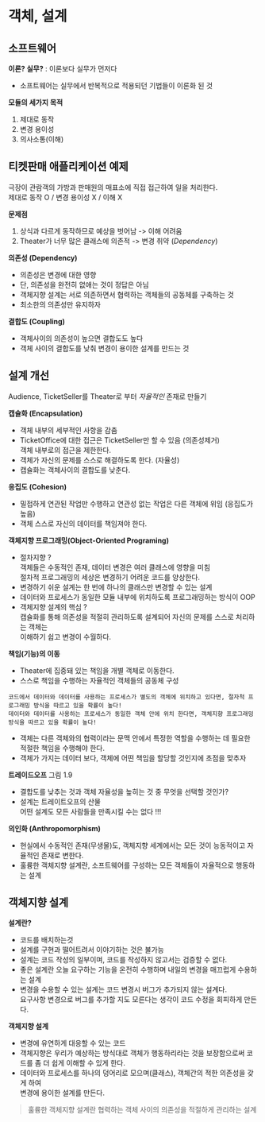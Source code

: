 # 객체, 설계

## 소프트웨어
**이론? 실무?** : 이론보다 실무가 먼저다
 - 소프트웨어는 실무에서 반복적으로 적용되던 기법들이 이론화 된 것

**모듈의 세가지 목적**
 1) 제대로 동작
 2) 변경 용이성
 3) 의사소통(이해)

## 티켓판매 애플리케이션 예제
극장이 관람객의 가방과 판매원의 매표소에 직접 접근하여 일을 처리한다.  
제대로 동작 O / 변경 용이성 X / 이해 X

**문제점**
 1) 상식과 다르게 동작하므로 예상을 벗어남 -> 이해 어려움
 2) Theater가 너무 많은 클래스에 의존적 -> 변경 취약 (*Dependency*)
 
**의존성 (Dependency)**
 - 의존성은 변경에 대한 영향
 - 단, 의존성을 완전히 없애는 것이 정답은 아님
 - 객체지향 설계는 서로 의존하면서 협력하는 객체들의 공동체를 구축하는 것
 - 최소한의 의존성만 유지하자

**결합도 (Coupling)**
 - 객체사이의 의존성이 높으면 결합도도 높다
 - 객체 사이의 결합도를 낮춰 변경이 용이한 설계를 만드는 것

## 설계 개선
Audience, TicketSeller를 Theater로 부터 *자율적인* 존재로 만들기  

**캡슐화 (Encapsulation)**
 - 객체 내부의 세부적인 사항을 감춤
 - TicketOffice에 대한 접근은 TicketSeller만 할 수 있음 (의존성제거)  
 객체 내부로의 접근을 제한한다.
 - 객체가 자신의 문제를 스스로 해결하도록 한다. (자율성)
 - 캡슐화는 객체사이의 결합도를 낮춘다.

**응집도 (Cohesion)**
 - 밀접하게 연관된 작업만 수행하고 연관성 없는 작업은 다른 객체에 위임 (응집도가 높음)
 - 객체 스스로 자신의 데이터를 책임져야 한다.

**객체지향 프로그래밍(Object-Oriented Programing)**
 - 절차지향 ?  
 객체들은 수동적인 존재, 데이터 변경은 여러 클래스에 영향을 미침  
 절차적 프로그래밍의 세상은 변경하기 어려운 코드를 양상한다.
 - 변경하기 쉬운 설계는 한 번에 하나의 클래스만 변경할 수 있는 설계
 - 데이터와 프로세스가 동일한 모듈 내부에 위치하도록 프로그래밍하는 방식이 OOP
 - 객체지향 설계의 핵심 ?  
 캡슐화를 통해 의존성을 적절히 관리하도록 설계되어 자신의 문제를 스스로 처리하는 객체는  
 이해하기 쉽고 변경이 수월하다.

**책임(기능)의 이동**
 - Theater에 집중돼 있는 책임을 개별 객체로 이동한다.
 - 스스로 책임을 수행하는 자율적인 객체들의 공동체 구성

```
코드에서 데이터와 데이터를 사용하는 프로세스가 별도의 객체에 위치하고 있다면, 절자척 프로그래밍 방식을 따르고 있을 확률이 높다!  
데이터와 데이터를 사용하는 프로세스가 동일한 객체 안에 위치 한다면, 객체지향 프로그래밍 방식을 따르고 있을 확률이 높다!
```
 - 객체는 다른 객체와의 협력이라는 문맥 안에서 특정한 역할을 수행하는 데 필요한 적절한 책임을 수행해야 한다.
 - 객체가 가지는 데이터 보다, 객체에 어떤 책임을 할당할 것인지에 초점을 맞추자
 
**트레이드오프**
그림 1.9
 - 결합도를 낮추는 것과 객체 자율성을 높히는 것 중 무엇을 선택할 것인가?
 - 설계는 트레이트오프의 산물  
 어떤 설계도 모든 사람들을 만족시킬 수는 없다 !!!

**의인화 (Anthropomorphism)**
 - 현실에서 수동적인 존재(무생물)도, 객체지향 세계에서는 모든 것이 능동적이고 자율적인 존재로 변한다.
 - 훌륭한 객체지향 설계란, 소프트웨어를 구성하는 모든 객체들이 자율적으로 행동하는 설계

## 객체지향 설계
**설계란?**
 - 코드를 배치하는것
 - 설계를 구현과 떨어트려서 이야기하는 것은 불가능
 - 설계는 코드 작성의 일부이며, 코드를 작성하지 않고서는 검증할 수 없다.
 - 좋은 설계란 오늘 요구하는 기능을 온전히 수행하며 내일의 변경을 매끄럽게 수용하는 설계
 - 변경을 수용할 수 있는 설계는 코드 변경시 버그가 추가되지 않는 설계다.  
 요구사항 변경으로 버그를 추가할 지도 모른다는 생각이 코드 수정을 회피하게 만든다.

**객체지향 설계**
 - 변경에 유연하게 대응할 수 있는 코드
 - 객체지향은 우리가 예상하는 방식대로 객체가 행동하리라는 것을 보장함으로써 코드를 좀 더 쉽게 이해할 수 있게 한다.
 - 데이터와 프로세스를 하나의 덩어리로 모으며(클래스), 객체간의 적한 의존성을 갖게 하여  
 변경에 용이한 설계를 만든다.

> 훌륭한 객체지향 설계란 협력하는 객체 사이의 의존성을 적절하게 관리하는 설계
